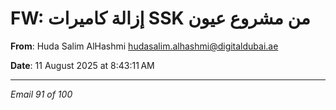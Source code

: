 # FW: إزالة كاميرات SSK من مشروع عيون

**From**: Huda Salim AlHashmi <hudasalim.alhashmi@digitaldubai.ae>

**Date**: 11 August 2025 at 8:43:11 AM

---

*Email 91 of 100*

